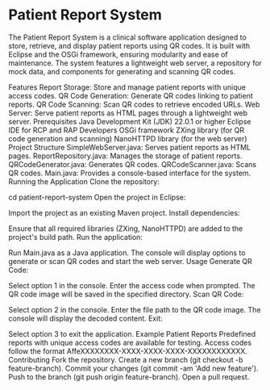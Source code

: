 # Patient Report System


The Patient Report System is a clinical software application designed to store, retrieve, and display patient reports using QR codes. It is built with Eclipse and the OSGi framework, ensuring modularity and ease of maintenance. The system features a lightweight web server, a repository for mock data, and components for generating and scanning QR codes.

Features
Report Storage: Store and manage patient reports with unique access codes.
QR Code Generation: Generate QR codes linking to patient reports.
QR Code Scanning: Scan QR codes to retrieve encoded URLs.
Web Server: Serve patient reports as HTML pages through a lightweight web server.
Prerequisites
Java Development Kit (JDK) 22.0.1 or higher
Eclipse IDE for RCP and RAP Developers
OSGi framework
ZXing library (for QR code generation and scanning)
NanoHTTPD library (for the web server)
Project Structure
SimpleWebServer.java: Serves patient reports as HTML pages.
ReportRepository.java: Manages the storage of patient reports.
QRCodeGenerator.java: Generates QR codes.
QRCodeScanner.java: Scans QR codes.
Main.java: Provides a console-based interface for the system.
Running the Application
Clone the repository:

cd patient-report-system
Open the project in Eclipse:

Import the project as an existing Maven project.
Install dependencies:

Ensure that all required libraries (ZXing, NanoHTTPD) are added to the project's build path.
Run the application:

Run Main.java as a Java application.
The console will display options to generate or scan QR codes and start the web server.
Usage
Generate QR Code:

Select option 1 in the console.
Enter the access code when prompted.
The QR code image will be saved in the specified directory.
Scan QR Code:

Select option 2 in the console.
Enter the file path to the QR code image.
The console will display the decoded content.
Exit:

Select option 3 to exit the application.
Example Patient Reports
Predefined reports with unique access codes are available for testing.
Access codes follow the format AffeXXXXXXXX-XXXX-XXXX-XXXX-XXXXXXXXXXXX.
Contributing
Fork the repository.
Create a new branch (git checkout -b feature-branch).
Commit your changes (git commit -am 'Add new feature').
Push to the branch (git push origin feature-branch).
Open a pull request.
